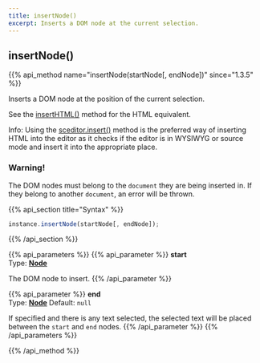 ```yaml
---
title: insertNode()
excerpt: Inserts a DOM node at the current selection.
---
```

## insertNode()

{{% api_method name="insertNode(startNode[, endNode])" since="1.3.5" %}}

Inserts a DOM node at the position of the current selection.

See the [insertHTML()](/api/rangehelper/inserthtml/) method for the HTML equivalent.

<span class="Label Label--info">Info:</span> Using the [sceditor.insert()](/api/sceditor/val/) method is the preferred way of inserting HTML into the editor as it checks if the editor is in WYSIWYG or source mode and insert it into the appropriate place.

<div class="Callout Callout--warning">
	<h3 class="Callout__header">Warning!</h3>
	<p>The DOM nodes must belong to the <code>document</code> they are being inserted in. If they belong to another <code>document</code>, an error will be thrown.</p>
</div>


{{% api_section title="Syntax" %}}
```js
instance.insertNode(startNode[, endNode]);
```
{{% /api_section %}}


{{% api_parameters %}}
{{% api_parameter %}}
**start**  
Type: **[Node](/api/types/#node)**

The DOM node to insert.
{{% /api_parameter %}}

{{% api_parameter %}}
**end**  
Type: **[Node](/api/types/#node)**
Default: `null`

If specified and there is any text selected, the selected text will be placed between the `start` and `end` nodes.
{{% /api_parameter %}}
{{% /api_parameters %}}

{{% /api_method %}}
